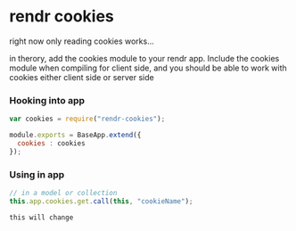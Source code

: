 # rendr cookies

right now only reading cookies works...

in therory, add the cookies module to your rendr app. Include the cookies module when compiling for client side, and you should be able to work with cookies either client side or server side


### Hooking into app

```javascript
var cookies = require("rendr-cookies");

module.exports = BaseApp.extend({
  cookies : cookies   
});
```
### Using in app

```javascript
// in a model or collection
this.app.cookies.get.call(this, "cookieName");
```

`this will change`

